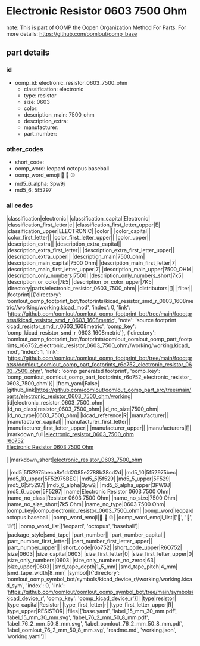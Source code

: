 # Electronic Resistor 0603 7500 Ohm  

note: This is part of OOMP the Oopen Organization Method For Parts. For more details: https://github.com/oomlout/oomp_base

##  part details





### id
* oomp_id: electronic_resistor_0603_7500_ohm
  * classification: electronic
  * type: resistor
  * size: 0603
  * color: 
  * description_main: 7500_ohm
  * description_extra: 
  * manufacturer: 
  * part_number: 

### other_codes
* short_code: 
* oomp_word: leopard octopus baseball
* oomp_word_emoji :leopard: :octopus: :baseball:
* md5_6_alpha: 3pw9j
* md5_6: 5f5297

### all codes 
|classification|electronic|
|classification_capital|Electronic|
|classification_first_letter|e|
|classification_first_letter_upper|E|
|classification_upper|ELECTRONIC|
|color||
|color_capital||
|color_first_letter||
|color_first_letter_upper||
|color_upper||
|description_extra||
|description_extra_capital||
|description_extra_first_letter||
|description_extra_first_letter_upper||
|description_extra_upper||
|description_main|7500_ohm|
|description_main_capital|7500 Ohm|
|description_main_first_letter|7|
|description_main_first_letter_upper|7|
|description_main_upper|7500_OHM|
|description_only_numbers|7500|
|description_only_numbers_short|7k5|
|description_or_color|7k5|
|description_or_color_upper|7K5|
|directory|parts/electronic_resistor_0603_7500_ohm|
|distributors|[]|
|filter||
|footprint|[{'directory': 'oomlout_oomp_footprint_bot/footprints/kicad_resistor_smd_r_0603_1608metric//working/working.kicad_mod', 'index': 0, 'link': 'https://github.com/oomlout/oomlout_oomp_footprint_bot/tree/main/foootprntss/kicad_resistor_smd_r_0603_1608metric', 'note': 'source footprint kicad_resistor_smd_r_0603_1608metric', 'oomp_key': 'oomp_kicad_resistor_smd_r_0603_1608metric'}, {'directory': 'oomlout_oomp_footprint_bot/footprints/oomlout_oomlout_oomp_part_footprints_r6o752_electronic_resistor_0603_7500_ohm//working/working.kicad_mod', 'index': 1, 'link': 'https://github.com/oomlout/oomlout_oomp_footprint_bot/tree/main/foootprntss/oomlout_oomlout_oomp_part_footprints_r6o752_electronic_resistor_0603_7500_ohm', 'note': 'oomp generated footprint', 'oomp_key': 'oomp_oomlout_oomlout_oomp_part_footprints_r6o752_electronic_resistor_0603_7500_ohm'}]|
|from_yaml|False|
|github_link|https://github.com/oomlout/oomlout_oomp_part_src/tree/main/parts/electronic_resistor_0603_7500_ohm/working|
|id|electronic_resistor_0603_7500_ohm|
|id_no_class|resistor_0603_7500_ohm|
|id_no_size|7500_ohm|
|id_no_type|0603_7500_ohm|
|kicad_reference|R|
|manufacturer||
|manufacturer_capital||
|manufacturer_first_letter||
|manufacturer_first_letter_upper||
|manufacturer_upper||
|manufacturers|[]|
|markdown_full|[electronic_resistor_0603_7500_ohm](https://github.com/oomlout/oomlout_oomp_part_src/tree/main/parts/electronic_resistor_0603_7500_ohm/working)<br>[r6o752](https://github.com/oomlout/oomlout_oomp_part_src/tree/main/parts/electronic_resistor_0603_7500_ohm/working)<br>[Electronic Resistor 0603 7500 Ohm](https://github.com/oomlout/oomlout_oomp_part_src/tree/main/parts/electronic_resistor_0603_7500_ohm/working)<br><br>|
|markdown_short|[electronic_resistor_0603_7500_ohm](https://github.com/oomlout/oomlout_oomp_part_src/tree/main/parts/electronic_resistor_0603_7500_ohm/working)<br><br>|
|md5|5f52975beca8e1dd2085e2788b38cd2d|
|md5_10|5f52975bec|
|md5_10_upper|5F52975BEC|
|md5_5|5f529|
|md5_5_upper|5F529|
|md5_6|5f5297|
|md5_6_alpha|3pw9j|
|md5_6_alpha_upper|3PW9J|
|md5_6_upper|5F5297|
|name|Electronic Resistor 0603 7500 Ohm|
|name_no_class|Resistor 0603 7500 Ohm|
|name_no_size|7500 Ohm|
|name_no_size_short|7k5 Ohm|
|name_no_type|0603 7500 Ohm|
|oomp_key|oomp_electronic_resistor_0603_7500_ohm|
|oomp_word|leopard octopus baseball|
|oomp_word_emoji|:leopard: :octopus: :baseball:|
|oomp_word_emoji_list|[':leopard:', ':octopus:', ':baseball:']|
|oomp_word_list|['leopard', 'octopus', 'baseball']|
|package_style|smd_tape|
|part_number||
|part_number_capital||
|part_number_first_letter||
|part_number_first_letter_upper||
|part_number_upper||
|short_code|r6o752|
|short_code_upper|R6O752|
|size|0603|
|size_capital|0603|
|size_first_letter|0|
|size_first_letter_upper|0|
|size_only_numbers|0603|
|size_only_numbers_no_zeros|63|
|size_upper|0603|
|smd_tape_depth|1_5_mm|
|smd_tape_pitch|4_mm|
|smd_tape_width|8_mm|
|symbol|[{'directory': 'oomlout_oomp_symbol_bot/symbols/kicad_device_r//working/working.kicad_sym', 'index': 0, 'link': 'https://github.com/oomlout/oomlout_oomp_symbol_bot/tree/main/symbols/kicad_device_r', 'oomp_key': 'oomp_kicad_device_r'}]|
|type|resistor|
|type_capital|Resistor|
|type_first_letter|r|
|type_first_letter_upper|R|
|type_upper|RESISTOR|
|files|['base.yaml', 'label_15_mm_30_mm.pdf', 'label_15_mm_30_mm.svg', 'label_76_2_mm_50_8_mm.pdf', 'label_76_2_mm_50_8_mm.svg', 'label_oomlout_76_2_mm_50_8_mm.pdf', 'label_oomlout_76_2_mm_50_8_mm.svg', 'readme.md', 'working.json', 'working.yaml']|
